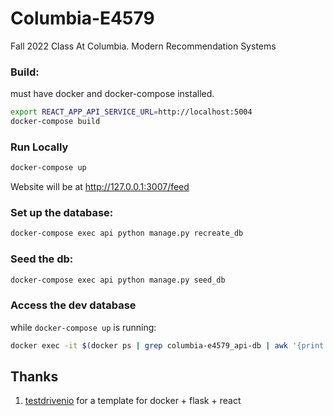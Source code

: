# Columbia-E4579

Fall 2022 Class At Columbia. Modern Recommendation Systems

### Build:

must have docker and docker-compose installed.

```bash
export REACT_APP_API_SERVICE_URL=http://localhost:5004
docker-compose build
```

### Run Locally

```bash
docker-compose up
```

Website will be at http://127.0.0.1:3007/feed

### Set up the database:

```bash
docker-compose exec api python manage.py recreate_db
```

### Seed the db:

```bash
docker-compose exec api python manage.py seed_db
```

### Access the dev database

while `docker-compose up` is running:

```bash
docker exec -it $(docker ps | grep columbia-e4579_api-db | awk '{print $1}') psql -U postgres -d api_dev
```

## Thanks

1. [testdrivenio](https://github.com/testdrivenio/flask-react-aws) for a template for docker + flask + react
